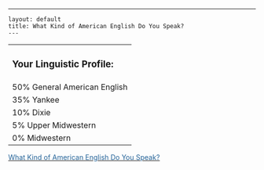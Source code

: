   ---
    layout: default
    title: What Kind of American English Do You Speak?
    ---
<DIV>
<TABLE>

<TR>
<TD>
<H3>Your Linguistic Profile:</H3></TD></TR>
<TR>
<TD>50% General American English</TD></TR>
<TR>
<TD>35% Yankee</TD></TR>
<TR>
<TD>10% Dixie</TD></TR>
<TR>
<TD>5% Upper Midwestern</TD></TR>
<TR>
<TD>0% Midwestern</TD></TR></TABLE>
<DIV><A href="http://www.blogthings.com/amenglishdialecttest/"><FONT color=#246398>What Kind of American English Do You Speak?</FONT></A> </DIV></DIV>
